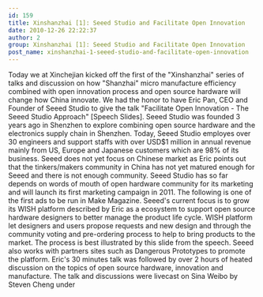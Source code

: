 ```yaml
---
id: 159
title: Xinshanzhai [1]: Seeed Studio and Facilitate Open Innovation
date: 2010-12-26 22:22:37
author: 2
group: Xinshanzhai [1]: Seeed Studio and Facilitate Open Innovation
post_name: xinshanzhai-1-seeed-studio-and-facilitate-open-innovation
---
```


Today we at Xinchejian kicked off the first of the "Xinshanzhai" series of talks and discussion on how "Shanzhai" micro manufacture efficiency combined with open innovation process and open source hardware will change how China innovate. We had the honor to have Eric Pan, CEO and Founder of Seeed Studio to give the talk "Facilitate Open Innovation - The Seeed Studio Approach" [Speech Slides]. Seeed Studio was founded 3 years ago in Shenzhen to explore combining open source hardware and the electronics supply chain in Shenzhen. Today, Seeed Studio employes over 30 engineers and support staffs with over USD$1 million in annual revenue mainly from US, Europe and Japanese customers which are 98% of its business. Seeed does not yet focus on Chinese market as Eric points out that the tinkers/makers community in China has not yet matured enough for Seeed and there is not enough community. Seeed Studio has so far depends on words of mouth of open hardware community for its marketing and will launch its first marketing campaign in 2011. The following is one of the first ads to be run in Make Magazine. Seeed's current focus is to grow its WISH platform described by Eric as a ecosystem to support open source hardware designers to better manage the product life cycle. WISH platform let designers and users propose requests and new design and through the community voting and pre-ordering process to help to bring products to the market. The process is best illustrated by this slide from the speech. Seeed also works with partners sites such as Dangerous Prototypes to promote the platform. Eric's 30 minutes talk was followed by over 2 hours of heated discussion on the topics of open source hardware, innovation and manufacture. The talk and discussions were livecast on Sina Weibo by Steven Cheng under